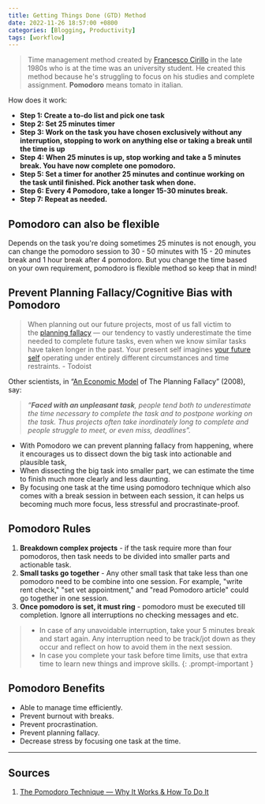 ```yaml
---
title: Getting Things Done (GTD) Method
date: 2022-11-26 18:57:00 +0800
categories: [Blogging, Productivity]
tags: [workflow]
---
```



> Time management method created by [Francesco Cirillo](https://francescocirillo.com/pages/francesco-cirillo) in the late 1980s who is at the time was an university student. He created this method because he's struggling  to focus on his studies and complete assignment. **Pomodoro** means tomato in italian.

How does it work:

- **Step 1: Create a to-do list and pick one task**
- **Step 2: Set 25 minutes timer**
- **Step 3: Work on the task you have chosen exclusively without any interruption, stopping to work on anything else or taking a break until the time is up**
- **Step 4: When 25 minutes is up, stop working and take a 5 minutes break. You have now complete one pomodoro.**
- **Step 5: Set a timer for another 25 minutes and continue working on the task until finished. Pick another task when done.**
- **Step 6: Every 4 Pomodoro, take a longer 15-30 minutes break.**
- **Step 7: Repeat as needed.**

## Pomodoro can also be flexible

Depends on the task you're doing sometimes 25 minutes is not enough, you can change the pomodoro session to 30 - 50 minutes with 15 - 20 minutes break and 1 hour break after 4 pomodoro. But you change the time based on your own requirement, pomodoro is flexible method so keep that in mind!

## Prevent Planning Fallacy/Cognitive Bias with Pomodoro

> When planning out our future projects, most of us fall victim to the [planning fallacy](https://en.wikipedia.org/wiki/Planning_fallacy) — our tendency to vastly underestimate the time needed to complete future tasks, even when we know similar tasks have taken longer in the past. Your present self imagines [your future self](https://blog.doist.com/present-self-vs-future-self/?itm_campaign=pomodoro&itm_medium=referral&itm_source=productivity_methods_guides) operating under entirely different circumstances and time restraints. - Todoist

Other scientists, in “[An Economic Model](https://scholar.princeton.edu/sites/default/files/planning_fallacy_0.pdf) of The Planning Fallacy” (2008), say:

> _“_**_Faced with an unpleasant task_**_, people tend both to underestimate the time necessary to complete the task and to postpone working on the task. Thus projects often take inordinately long to complete and people struggle to meet, or even miss, deadlines”._

- With Pomodoro we can prevent planning fallacy from happening, where it encourages us to dissect down the big task into actionable and plausible task,
- When dissecting the big task into smaller part, we can estimate the time to finish much more clearly and less daunting.
- By focusing one task at the time using pomodoro technique  which also comes with a break session in between each session, it can helps us becoming much more focus, less stressful and procrastinate-proof.

## Pomodoro Rules

1. **Breakdown complex projects** - if the task require more than four pomodoros, then task needs to be divided into smaller parts and actionable task.
2. **Small tasks go together** - Any other small task that take less than one pomodoro need to be combine into one session. For example, "write rent check," "set vet appointment," and "read Pomodoro article" could go together in one session.
3. **Once pomodoro is set, it must ring** - pomodoro must be executed till completion. Ignore all interruptions no checking messages and etc.

> - In case of any unavoidable interruption, take your 5 minutes break and start again. Any interruption need to be track/jot down as they occur and reflect on how to avoid them in the next session.
> - In case you complete your task before time limits, use that extra time to learn new things and improve skills.
{: .prompt-important }

## Pomodoro Benefits

- Able to manage time efficiently.
- Prevent burnout with breaks.
- Prevent procrastination.
- Prevent planning fallacy.
- Decrease stress by focusing one task at the time.

---

## Sources

1. [The Pomodoro Technique — Why It Works & How To Do It](https://todoist.com/productivity-methods/pomodoro-technique)
